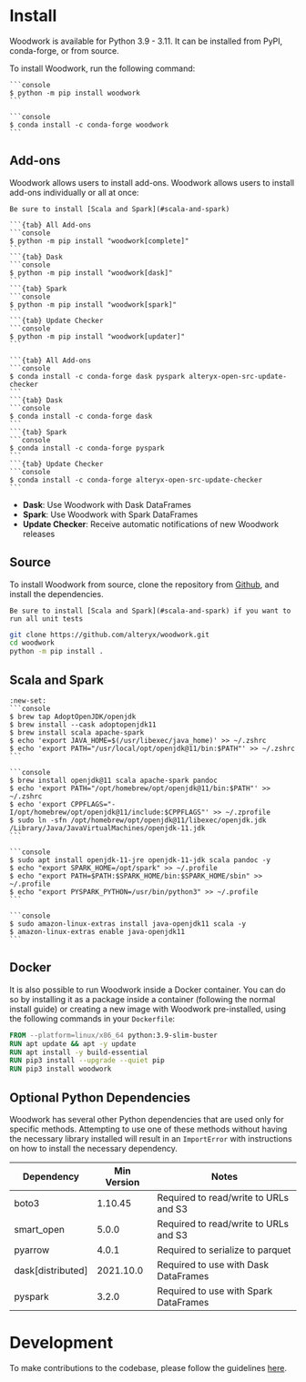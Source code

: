 # Install

Woodwork is available for Python 3.9 - 3.11. It can be installed from PyPI, conda-forge, or from source.

To install Woodwork, run the following command:

````{tab} PyPI
```console
$ python -m pip install woodwork
```
````

````{tab} Conda
```console
$ conda install -c conda-forge woodwork
```
````

## Add-ons

Woodwork allows users to install add-ons. Woodwork allows users to install add-ons individually or all at once:

```{hint}
Be sure to install [Scala and Spark](#scala-and-spark)
```

````{tab} PyPI
```{tab} All Add-ons
```console
$ python -m pip install "woodwork[complete]"
```
```{tab} Dask
```console
$ python -m pip install "woodwork[dask]"
```
```{tab} Spark
```console
$ python -m pip install "woodwork[spark]"
```
```{tab} Update Checker
```console
$ python -m pip install "woodwork[updater]"
```
````
````{tab} Conda
```{tab} All Add-ons
```console
$ conda install -c conda-forge dask pyspark alteryx-open-src-update-checker
```
```{tab} Dask
```console
$ conda install -c conda-forge dask
```
```{tab} Spark
```console
$ conda install -c conda-forge pyspark
```
```{tab} Update Checker
```console
$ conda install -c conda-forge alteryx-open-src-update-checker
```
````
- **Dask**: Use Woodwork with Dask DataFrames
- **Spark**: Use Woodwork with Spark DataFrames
- **Update Checker**: Receive automatic notifications of new Woodwork releases

## Source

To install Woodwork from source, clone the repository from [Github](https://github.com/alteryx/woodwork), and install the dependencies.

```{hint}
Be sure to install [Scala and Spark](#scala-and-spark) if you want to run all unit tests
```

```bash
git clone https://github.com/alteryx/woodwork.git
cd woodwork
python -m pip install .
```

## Scala and Spark

````{tab} macOS (Intel)
:new-set:
```console
$ brew tap AdoptOpenJDK/openjdk
$ brew install --cask adoptopenjdk11
$ brew install scala apache-spark
$ echo 'export JAVA_HOME=$(/usr/libexec/java_home)' >> ~/.zshrc
$ echo 'export PATH="/usr/local/opt/openjdk@11/bin:$PATH"' >> ~/.zshrc
```
````

````{tab} macOS (M1)
```console
$ brew install openjdk@11 scala apache-spark pandoc
$ echo 'export PATH="/opt/homebrew/opt/openjdk@11/bin:$PATH"' >> ~/.zshrc
$ echo 'export CPPFLAGS="-I/opt/homebrew/opt/openjdk@11/include:$CPPFLAGS"' >> ~/.zprofile
$ sudo ln -sfn /opt/homebrew/opt/openjdk@11/libexec/openjdk.jdk /Library/Java/JavaVirtualMachines/openjdk-11.jdk
```
````

````{tab} Ubuntu
```console
$ sudo apt install openjdk-11-jre openjdk-11-jdk scala pandoc -y
$ echo "export SPARK_HOME=/opt/spark" >> ~/.profile
$ echo "export PATH=$PATH:$SPARK_HOME/bin:$SPARK_HOME/sbin" >> ~/.profile
$ echo "export PYSPARK_PYTHON=/usr/bin/python3" >> ~/.profile
```
````

````{tab} Amazon Linux
```console
$ sudo amazon-linux-extras install java-openjdk11 scala -y
$ amazon-linux-extras enable java-openjdk11
```
````

## Docker

It is also possible to run Woodwork inside a Docker container.
You can do so by installing it as a package inside a container (following the normal install guide) or
creating a new image with Woodwork pre-installed, using the following commands in your `Dockerfile`:

```dockerfile
FROM --platform=linux/x86_64 python:3.9-slim-buster
RUN apt update && apt -y update
RUN apt install -y build-essential
RUN pip3 install --upgrade --quiet pip
RUN pip3 install woodwork
```

## Optional Python Dependencies
Woodwork has several other Python dependencies that are used only for specific methods. Attempting to use one of these methods without having the necessary library installed will result in an ``ImportError`` with instructions on how to install the necessary dependency.

| Dependency        | Min Version | Notes                                  |
|-------------------|-------------|----------------------------------------|
| boto3             | 1.10.45     | Required to read/write to URLs and S3  |
| smart_open        | 5.0.0       | Required to read/write to URLs and S3  |
| pyarrow           | 4.0.1       | Required to serialize to parquet       |
| dask[distributed] | 2021.10.0   | Required to use with Dask DataFrames   |
| pyspark           | 3.2.0       | Required to use with Spark DataFrames |


# Development

To make contributions to the codebase, please follow the guidelines [here](https://github.com/alteryx/woodwork/blob/main/contributing.md).
